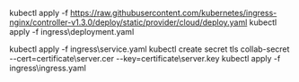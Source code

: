 kubectl apply -f https://raw.githubusercontent.com/kubernetes/ingress-nginx/controller-v1.3.0/deploy/static/provider/cloud/deploy.yaml
kubectl apply -f ingress\deployment.yaml
<!-- kubectl expose deployment smartminds-frontend --type=NodePort --name=smartminds-frontend-service -n ingress-nginx -->
kubectl apply -f ingress\service.yaml
kubectl create secret tls collab-secret --cert=certificate\server.cer --key=certificate\server.key
kubectl apply -f ingress\ingress.yaml
